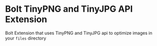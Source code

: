 Bolt TinyPNG and TinyJPG API Extension
======================

Bolt Extension that uses TinyPNG and TinyJPG api to optimize images in your `files` directory